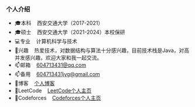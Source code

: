 ### 个人介绍
* 🎓本科&nbsp;&nbsp;&nbsp;&nbsp;西安交通大学（2017-2021）
* 🎓硕士&nbsp;&nbsp;&nbsp;&nbsp;西安交通大学（2021-2024）本校保研
* 💻专业&nbsp;&nbsp;&nbsp;&nbsp;计算机科学与技术
* 🎈兴趣&nbsp;&nbsp;&nbsp;&nbsp;热爱技术，对数据结构与算法十分感兴趣，目前技术栈是Java，对高并发感兴趣，欢迎大家和我一起交流。
* 📫邮箱&nbsp;&nbsp;&nbsp;&nbsp;604713431@qq.com
* 📫备用&nbsp;&nbsp;&nbsp;&nbsp;604713431jyg@gmail.com
* 🥼博客&nbsp;&nbsp;&nbsp;&nbsp;[个人博客](https://jygqaq.github.io/)
* 🧥LeetCode&nbsp;&nbsp;&nbsp;&nbsp;[LeetCode个人主页](https://leetcode-cn.com/u/jyg_/)
* 🧥Codeforces&nbsp;&nbsp;&nbsp;&nbsp;[Codeforces个人主页](https://codeforces.com/profile/JYGQAQ)
